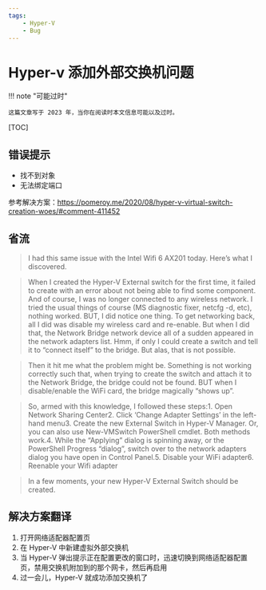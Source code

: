 ```yaml
---
tags:
    - Hyper-V
    - Bug
---
```


# Hyper-v 添加外部交换机问题


!!! note "可能过时"

    这篇文章写于 2023 年，当你在阅读时本文信息可能以及过时。

[TOC]

## 错误提示

* 找不到对象
* 无法绑定端口

参考解决方案：https://pomeroy.me/2020/08/hyper-v-virtual-switch-creation-woes/#comment-411452

## 省流

> I had this same issue with the Intel Wifi 6 AX201 today. Here’s what I discovered.

> When I created the Hyper-V External switch for the first time, it failed to create with an error about not being able to find some component. And of course, I was no longer connected to any wireless network. I tried the usual things of course (MS diagnostic fixer, netcfg -d, etc), nothing worked. BUT, I did notice one thing. To get networking back, all I did was disable my wireless card and re-enable. But when I did that, the Network Bridge network device all of a sudden appeared in the network adapters list. Hmm, if only I could create a switch and tell it to “connect itself” to the bridge. But alas, that is not possible.

> Then it hit me what the problem might be. Something is not working correctly such that, when trying to create the switch and attach it to the Network Bridge, the bridge could not be found. BUT when I disable/enable the WiFi card, the bridge magically “shows up”.

> So, armed with this knowledge, I followed these steps:1. Open Network Sharing Center2. Click ‘Change Adapter Settings’ in the left-hand menu3. Create the new External Switch in Hyper-V Manager. Or, you can also use New-VMSwitch PowerShell cmdlet. Both methods work.4. While the “Applying” dialog is spinning away, or the PowerShell Progress “dialog”, switch over to the network adapters dialog you have open in Control Panel.5. Disable your WiFi adapter6. Reenable your Wifi adapter

> In a few moments, your new Hyper-V External Switch should be created.


## 解决方案翻译

1. 打开网络适配器配置页
2. 在 Hyper-V 中新建虚拟外部交换机
3. 当 Hyper-V 弹出提示正在配置更改的窗口时，迅速切换到网络适配器配置页，禁用交换机附加到的那个网卡，然后再启用
4. 过一会儿，Hyper-V 就成功添加交换机了